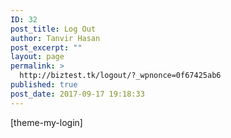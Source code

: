 ```yaml
---
ID: 32
post_title: Log Out
author: Tanvir Hasan
post_excerpt: ""
layout: page
permalink: >
  http://biztest.tk/logout/?_wpnonce=0f67425ab6
published: true
post_date: 2017-09-17 19:18:33
---
```

[theme-my-login]
